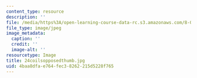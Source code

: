 ```yaml
---
content_type: resource
description: ''
file: /media/https%3A/open-learning-course-data-rc.s3.amazonaws.com/8-02-physics-ii-electricity-and-magnetism-spring-2007/4baa8dfae764fec38262215d5228f765_24coilsopposedthumb.jpg
file_type: image/jpeg
image_metadata:
  caption: ''
  credit: ''
  image-alt: ''
resourcetype: Image
title: 24coilsopposedthumb.jpg
uid: 4baa8dfa-e764-fec3-8262-215d5228f765
---
```

